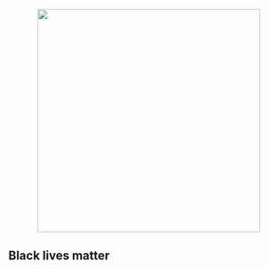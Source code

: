 <p align="center"><a href="#" target="_blank"><img src="https://gemmedfirefly.blog/wp-content/uploads/2020/06/blmlogocircle.png" width="400"></a></p>

## Black lives matter

